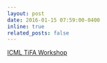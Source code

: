 ```yaml
---
layout: post
date: 2016-01-15 07:59:00-0400
inline: true
related_posts: false
---
```


<a href="https://icml-tifa.github.io/" target='_blank'>ICML TiFA Workshop</a>
